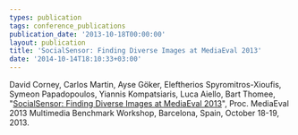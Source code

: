 ```yaml
---
types: publication
tags: conference_publications
publication_date: '2013-10-18T00:00:00'
layout: publication
title: 'SocialSensor: Finding Diverse Images at MediaEval 2013'
date: '2014-10-14T18:10:33+03:00'
---
```

David Corney, Carlos Martin, Ayse Göker, Eleftherios Spyromitros-Xioufis, Symeon Papadopoulos, Yiannis Kompatsiaris, Luca Aiello, Bart Thomee, "<a href="http://ceur-ws.org/Vol-1043/mediaeval2013_submission_24.pdf">SocialSensor: Finding Diverse Images at MediaEval 2013</a>", Proc. MediaEval 2013 Multimedia Benchmark Workshop, Barcelona, Spain, October 18-19, 2013.
